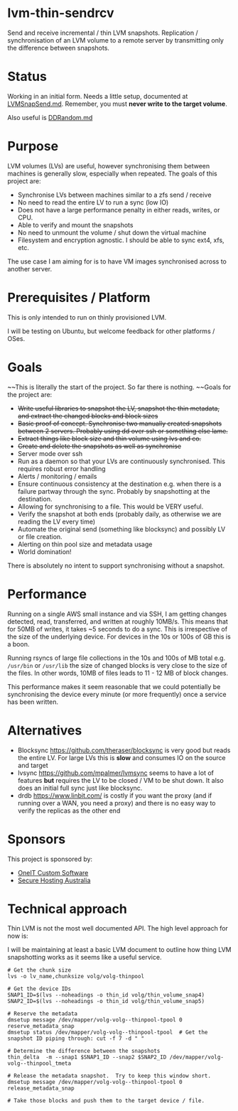 # lvm-thin-sendrcv
Send and receive incremental / thin LVM snapshots.  Replication / synchronisation of an LVM volume to a remote server by transmitting only the difference between snapshots.

# Status
Working in an initial form.  Needs a little setup, documented at [LVMSnapSend.md](LVMSnapSend.md).  Remember, you must **never write to the target volume**.

Also useful is [DDRandom.md](DDRandom.md)

# Purpose 
LVM volumes (LVs) are useful, however synchronising them between machines is generally slow, especially when repeated.  The goals of this project are:
- Synchronise LVs between machines similar to a zfs send / receive
- No need to read the entire LV to run a sync (low IO)
- Does not have a large performance penalty in either reads, writes, or CPU.
- Able to verify and mount the snapshots 
- No need to unmount the volume / shut down the virtual machine
- Filesystem and encryption agnostic.  I should be able to sync ext4, xfs, etc.

The use case I am aiming for is to have VM images synchronised across to another server.

# Prerequisites / Platform
This is only intended to run on thinly provisioned LVM.

I will be testing on Ubuntu, but welcome feedback for other platforms / OSes.

# Goals
~~This is literally the start of the project.  So far there is nothing.  ~~Goals for the project are:
- ~~Write useful libraries to snapshot the LV, snapshot the thin metadata, and extract the changed blocks and block sizes~~
- ~~Basic proof of concept.  Synchronise two manually created snapshots between 2 servers.  Probably using dd over ssh or something else lame.~~
- ~~Extract things like block size and thin volume using lvs and co.~~
- ~~Create and delete the snapshots as well as synchronise~~
- Server mode over ssh
- Run as a daemon so that your LVs are continuously synchronised.  This requires robust error handling
- Alerts / monitoring / emails
- Ensure continuous consistency at the destination e.g. when there is a failure partway through the sync.  Probably by snapshotting at the destination.
- Allowing for synchronising to a file.  This would be VERY useful.
- Verify the snapshot at both ends (probably daily, as otherwise we are reading the LV every time)
- Automate the original send (something like blocksync) and possibly LV or file creation.
- Alerting on thin pool size and metadata usage
- World domination!

There is absolutely no intent to support synchronising without a snapshot.

# Performance
Running on a single AWS small instance and via SSH, I am getting changes detected, read, transferred, and written at roughly 10MB/s.  This means that for 50MB of writes, it takes ~5 seconds to do a sync.  This is irrespective of the size of the underlying device.  For devices in the 10s or 100s of GB this is a boon.

Running rsyncs of large file collections in the 10s and 100s of MB total e.g. `/usr/bin` or `/usr/lib` the size of changed blocks is very close to the size of the files.  In other words, 10MB of files leads to 11 - 12 MB of block changes.

This performance makes it seem reasonable that we could potentially be synchronising the device every minute (or more frequently) once a service has been written.

# Alternatives
- Blocksync https://github.com/theraser/blocksync is very good but reads the entire LV.  For large LVs this is **slow** and consumes IO on the source and target
- lvsync https://github.com/mpalmer/lvmsync seems to have a lot of features **but** requires the LV to be closed / VM to be shut down.  It also does an initial full sync just like blocksync.
- drdb https://www.linbit.com/ is costly if you want the proxy (and if running over a WAN, you need a proxy) and there is no easy way to verify the replicas as the other end

# Sponsors
This project is sponsored by:
- [OneIT Custom Software](https://www.oneit.com.au)
- [Secure Hosting Australia](https://www.secure-hosting.com.au)

# Technical approach
Thin LVM is not the most well documented API.  The high level approach for now is:

I will be maintaining at least a basic LVM document to outline how thing LVM snapshotting works as it seems like a useful service.
```
# Get the chunk size
lvs -o lv_name,chunksize volg/volg-thinpool

# Get the device IDs
SNAP1_ID=$(lvs --noheadings -o thin_id volg/thin_volume_snap4)
SNAP2_ID=$(lvs --noheadings -o thin_id volg/thin_volume_snap5)

# Reserve the metadata
dmsetup message /dev/mapper/volg-volg--thinpool-tpool 0 reserve_metadata_snap
dmsetup status /dev/mapper/volg-volg--thinpool-tpool  # Get the snapshot ID piping through: cut -f 7 -d " "

# Determine the difference between the snapshots
thin_delta  -m --snap1 $SNAP1_ID --snap2 $SNAP2_ID /dev/mapper/volg-volg--thinpool_tmeta

# Release the metadata snapshot.  Try to keep this window short.
dmsetup message /dev/mapper/volg-volg--thinpool-tpool 0 release_metadata_snap

# Take those blocks and push them to the target device / file.
```

